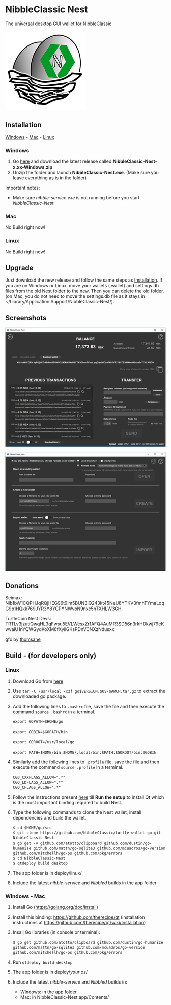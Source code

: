 # NibbleClassic Nest

The universal desktop GUI wallet for NibbleClassic

![Logo](/nibbleclassicnestlogo.png)

## Installation

[Windows](#windows) - [Mac](#mac) - [Linux](#linux)

### Windows

1. Go [here](https://github.com/Seimax/nibbleclassic-wallet-go/releases) and download the latest release called **NibbleClassic-Nest-x.xx-Windows.zip**
2. Unzip the folder and launch **NibbleClassic-Nest.exe**. (Make sure you leave everything as is in the folder)

Important notes:

* Make sure *nibble-service.exe* is not running before you start *NibbleClassic-Nest*

### Mac

No Build right now!

### Linux

No Build right now!

## Upgrade

Just download the new release and follow the same steps as [Installation](#installation).
If you are on Windows or Linux, move your wallets (.wallet) and settings.db files from the old Nest folder to the new. Then you can delete the old folder. (on Mac, you do not need to move the settings.db file as it stays in ~/Library/Application Support/NibbleClassic-Nest/).

## Screenshots

![Main Screen](/Screenshots/MainScreen.png)

![Open Wallet](/Screenshots/OpenWallet.png)

## Donations

Seimax:
Nib1bW1CQPHJqRQjHEG96t9im5BUN3iQ243kt45NeU8YTKV3fmhTYmaLqqG9p1HQkk769JYR3Y8YCPYNWvoN9nxe5nTXHLW3GH

TurtleCoin Nest Devs:
TRTLv3jzutiQwqHL3qFwsu5EVLWesxZr1AFQ4AuMR3SD56n3rkHDkwj79eKwvaiU1nYQWGydKoXM6fXyiiGKsPDnVCNXzNdusxx

gfx by [thomsane](https://thomsane.de)

## Build - (for developers only)

### Linux

1. Download Go from [here](https://golang.org/dl/)

2. Use `tar -C /usr/local -xzf go$VERSION.$OS-$ARCH.tar.gz` to extract the downloaded go package.

3. Add the following lines to `.bashrc` file, save the file and then execute the command `source .bashrc` in a terminal.
    ```
    export GOPATH=$HOME/go

    export GOBIN=$GOPATH/bin

    export GOROOT=/usr/local/go

    export PATH=$HOME/bin:$HOME/.local/bin:$PATH:$GOROOT/bin:$GOBIN
    ```
4. Similarly add the following lines to `.profile` file, save the file and then execute the command `source .profile` in a terminal.
    ```
    CGO_CXXFLAGS_ALLOW=".*" 
    CGO_LDFLAGS_ALLOW=".*" 
    CGO_CFLAGS_ALLOW=".*" 
    ```
5. Follow the instructions present [here](https://github.com/therecipe/qt/wiki/Installation-on-Linux) till **Run the setup** to install Qt which is the most important binding required to build Nest.
6. Type the following commands to clone the Nest wallet, install dependencies and build the wallet.
    ```
    $ cd $HOME/go/src
    $ git clone https://github.com/NibbleClassic/turtle-wallet-go.git NibbleClassic-Nest
    $ go get -v github.com/atotto/clipboard github.com/dustin/go-humanize github.com/mattn/go-sqlite3 github.com/mcuadros/go-version github.com/mitchellh/go-ps github.com/pkg/errors
    $ cd NibbleClassic-Nest
    $ qtdeploy build desktop
    ```

1. The app folder is in deploy/linux/
1. Include the latest _nibble-service_ and _Nibbled_ builds in the app folder

### Windows - Mac

1. Install Go (https://golang.org/doc/install)

1. Install this binding: https://github.com/therecipe/qt (installation instructions at https://github.com/therecipe/qt/wiki/Installation)

1. Insall Go libraries (in console or terminal):
    ```
    $ go get github.com/atotto/clipboard github.com/dustin/go-humanize github.com/mattn/go-sqlite3 github.com/mcuadros/go-version github.com/mitchellh/go-ps github.com/pkg/errors
    ```

1. Run `qtdeploy build desktop`

1. The app folder is in deploy/*your os*/

1. Include the latest _nibble-service_ and _Nibbled_ builds in:
    * Windows: in the app folder
    * Mac: in NibbleClassic-Nest.app/Contents/
